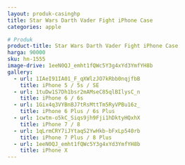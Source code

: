 ```yaml
---
layout: produk-casinghp
title: Star Wars Darth Vader Fight iPhone Case
categories: apple

# Produk
product-title: Star Wars Darth Vader Fight iPhone Case
harga: 90000
sku: hn-1555
image-drive: 1eeN0QJ_emht1fQWc5Y3g4xYd3YmfYH8b
gallery:
  - url: 1IAeI91IA01_F_qXWlzJO7kRbb0nqjfbB
    title: iPhone 5 / 5s / SE
  - url: 1tuDw1S7Dh1bsr2mAMseC85qlBIlysC_n
    title: iPhone 6 / 6s
  - url: 1Gix4q3VYBnBJ7tRsMttTm5RyVPBu16z_
    title: iPhone 6 Plus / 6s Plus
  - url: 1cwtm-o5kC_Siqs9jh9Fji1hDktyHQxhX
    title: iPhone 7 / 8
  - url: 1qLrmCRY7iJYtaqS2YwHkb-bFxLp540rb
    title: iPhone 7 Plus / 8 Plus
  - url: 1eeN0QJ_emht1fQWc5Y3g4xYd3YmfYH8b
    title: iPhone X
---
```

